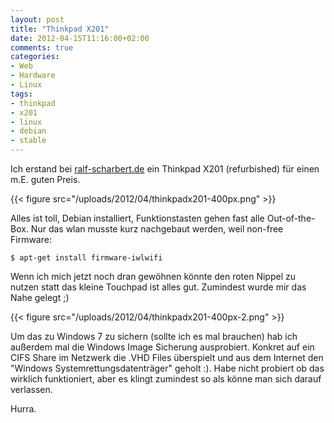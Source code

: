 ```yaml
---
layout: post
title: "Thinkpad X201"
date: 2012-04-15T11:16:00+02:00
comments: true
categories:
- Web
- Hardware
- Linux
tags:
- thinkpad
- x201
- linux
- debian
- stable
---
```


Ich erstand bei [ralf-scharbert.de](http://ralf-scharbert.de) ein Thinkpad X201
(refurbished) für einen m.E. guten Preis.

{{< figure src="/uploads/2012/04/thinkpadx201-400px.png" >}}

Alles ist toll, Debian installiert, Funktionstasten gehen fast alle
Out-of-the-Box. Nur das wlan musste kurz nachgebaut werden, weil non-free
Firmware:

    $ apt-get install firmware-iwlwifi

Wenn ich mich jetzt noch dran gewöhnen könnte den roten Nippel zu nutzen statt
das kleine Touchpad ist alles gut. Zumindest wurde mir das Nahe gelegt ;)

{{< figure src="/uploads/2012/04/thinkpadx201-400px-2.png" >}}

Um das zu Windows 7 zu sichern (sollte ich es mal brauchen) hab ich außerdem
mal die Windows Image Sicherung ausprobiert. Konkret auf ein CIFS Share im
Netzwerk die .VHD Files überspielt und aus dem Internet den "Windows
Systemrettungsdatenträger" geholt :). Habe nicht probiert ob das wirklich
funktioniert, aber es klingt zumindest so als könne man sich darauf verlassen.

Hurra.

